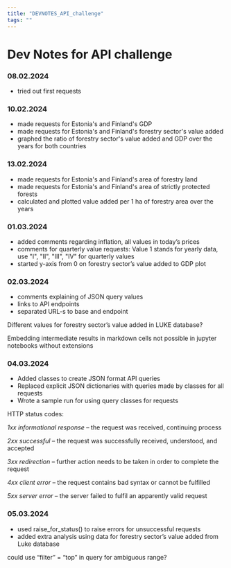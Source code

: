 ```yaml
---
title: "DEVNOTES_API_challenge"
tags: ""
---
```


# Dev Notes for API challenge

### 08.02.2024

- tried out first requests

### 10.02.2024

- made requests for Estonia's and Finland's GDP
- made requests for Estonia's and Finland's forestry sector's value added
- graphed the ratio of forestry sector's value added and GDP over the years for both countries

### 13.02.2024

- made requests for Estonia's and Finland's area of forestry land
- made requests for Estonia's and Finland's area of strictly protected forests
- calculated and plotted value added per 1 ha of forestry area over the years

### 01.03.2024

- added comments regarding inflation, all values in today’s prices
- comments for quarterly value requests: Value 1 stands for yearly data, use "I", "II", "III", "IV" for quarterly values
- started y-axis from 0 on forestry sector’s value added to GDP plot

### 02.03.2024

- comments explaining of JSON query values
- links to API endpoints
- separated URL-s to base and endpoint

Different values for forestry sector’s value added in LUKE database?

Embedding intermediate results in markdown cells not possible in jupyter notebooks without extensions

### 04.03.2024

- Added classes to create JSON format API queries
- Replaced explicit JSON dictionaries with queries made by classes for all requests
- Wrote a sample run for using query classes for requests

HTTP status codes:

*1xx informational response* – the request was received, continuing process

*2xx successful* – the request was successfully received, understood, and accepted

*3xx redirection* – further action needs to be taken in order to complete the request

*4xx client error* – the request contains bad syntax or cannot be fulfilled

*5xx server error* – the server failed to fulfil an apparently valid request

### 05.03.2024

- used raise_for_status() to raise errors for unsuccessful requests
- added extra analysis using data for forestry sector’s value added from Luke database

could use “filter” = “top” in query for ambiguous range?

